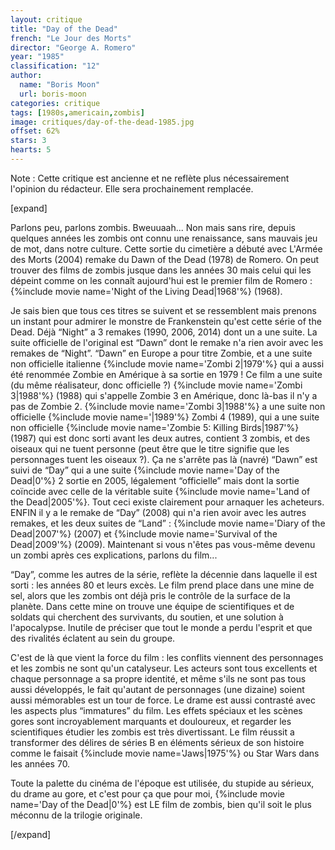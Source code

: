 ```yaml
---
layout: critique
title: "Day of the Dead"
french: "Le Jour des Morts"
director: "George A. Romero"
year: "1985"
classification: "12"
author:
  name: "Boris Moon"
  url: boris-moon
categories: critique
tags: [1980s,americain,zombis]
image: critiques/day-of-the-dead-1985.jpg
offset: 62%
stars: 3
hearts: 5
---
```


Note : Cette critique est ancienne et ne reflète plus nécessairement l'opinion du rédacteur. Elle sera prochainement remplacée.

<!--excerpt-end-->

[expand]

Parlons peu, parlons zombis. Bweuuaah... Non mais sans rire, depuis quelques années les zombis ont connu une renaissance, sans mauvais jeu de mot, dans notre culture. Cette sortie du cimetière a débuté avec L'Armée des Morts (2004) remake du Dawn of the Dead (1978) de Romero. On peut trouver des films de zombis jusque dans les années 30 mais celui qui les dépeint comme on les connaît aujourd'hui est le premier film de Romero : {%include movie name='Night of the Living Dead|1968'%} (1968).

Je sais bien que tous ces titres se suivent et se ressemblent mais prenons un instant pour admirer le monstre de Frankenstein qu'est cette série of the Dead. Déjà “Night” a 3 remakes (1990, 2006, 2014) dont un a une suite. La suite officielle de l'original est “Dawn” dont le remake n'a rien avoir avec les remakes de “Night”. “Dawn” en Europe a pour titre Zombie, et a une suite non officielle italienne {%include movie name='Zombi 2|1979'%} qui a aussi été renommée Zombie en Amérique à sa sortie en 1979 ! Ce film a une suite (du même réalisateur, donc officielle ?) {%include movie name='Zombi 3|1988'%} (1988) qui s'appelle Zombie 3 en Amérique, donc là-bas il n'y a pas de Zombie 2. {%include movie name='Zombi 3|1988'%} a une suite non officielle {%include movie name='|1989'%} Zombi 4 (1989), qui a une suite non officielle {%include movie name='Zombie 5: Killing Birds|1987'%} (1987) qui est donc sorti avant les deux autres, contient 3 zombis, et des oiseaux qui ne tuent personne (peut être que le titre signifie que les personnages tuent les oiseaux ?). Ça ne s'arrête pas là (navré) “Dawn” est suivi de “Day” qui a une suite {%include movie name='Day of the Dead|0'%} 2 sortie en 2005, légalement “officielle” mais dont la sortie coïncide avec celle de la véritable suite {%include movie name='Land of the Dead|2005'%}. Tout ceci existe clairement pour arnaquer les acheteurs. ENFIN il y a le remake de “Day” (2008) qui n'a rien avoir avec les autres remakes, et les deux suites de “Land” : {%include movie name='Diary of the Dead|2007'%} (2007) et {%include movie name='Survival of the Dead|2009'%} (2009). Maintenant si vous n'êtes pas vous-même devenu un zombi après ces explications, parlons du film...

“Day”, comme les autres de la série, reflète la décennie dans laquelle il est sorti : les années 80 et leurs excès. Le film prend place dans une mine de sel, alors que les zombis ont déjà pris le contrôle de la surface de la planète. Dans cette mine on trouve une équipe de scientifiques et de soldats qui cherchent des survivants, du soutien, et une solution à l'apocalypse. Inutile de préciser que tout le monde a perdu l'esprit et que des rivalités éclatent au sein du groupe.

C'est de là que vient la force du film : les conflits viennent des personnages et les zombis ne sont qu'un catalyseur. Les acteurs sont tous excellents et chaque personnage a sa propre identité, et même s'ils ne sont pas tous aussi développés, le fait qu'autant de personnages (une dizaine) soient aussi mémorables est un tour de force. Le drame est aussi contrasté avec les aspects plus “immatures” du film. Les effets spéciaux et les scènes gores sont incroyablement marquants et douloureux, et regarder les scientifiques étudier les zombis est très divertissant. Le film réussit a transformer des délires de séries B en éléments sérieux de son histoire comme le faisait {%include movie name='Jaws|1975'%} ou Star Wars dans les années 70.

Toute la palette du cinéma de l'époque est utilisée, du stupide au sérieux, du drame au gore, et c'est pour ça que pour moi, {%include movie name='Day of the Dead|0'%} est LE film de zombis, bien qu'il soit le plus méconnu de la trilogie originale.

[/expand]
